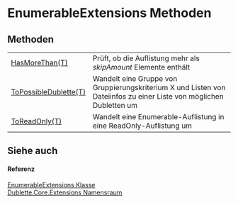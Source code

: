# EnumerableExtensions Methoden




## Methoden
<table>
<tr>
<td><a href="c15b0926-0901-f151-7639-d9db2bfc38f2">HasMoreThan(T)</a></td>
<td>Prüft, ob die Auflistung mehr als <em>skipAmount</em> Elemente enthält</td></tr>
<tr>
<td><a href="5e798ad6-5990-6d51-90b2-2aab7e031bea">ToPossibleDublette(T)</a></td>
<td>Wandelt eine Gruppe von Gruppierungskriterium X und Listen von Dateiinfos zu einer Liste von möglichen Dubletten um</td></tr>
<tr>
<td><a href="644bfbda-a1eb-45bc-ee9b-56aef0a096e1">ToReadOnly(T)</a></td>
<td>Wandelt eine Enumerable-Auflistung in eine ReadOnly-Auflistung um</td></tr>
</table>

## Siehe auch


#### Referenz
<a href="6e5a20c7-419e-d9f1-5b28-79120bcc9559">EnumerableExtensions Klasse</a>  
<a href="85ffa010-71b9-fb83-6264-987668556e2a">Dublette.Core.Extensions Namensraum</a>  
